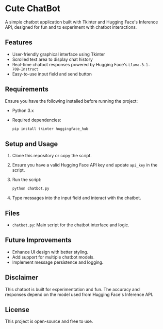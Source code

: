 # Cute ChatBot

A simple chatbot application built with Tkinter and Hugging Face's Inference API, designed for fun and to experiment with chatbot interactions.

## Features
- User-friendly graphical interface using Tkinter
- Scrolled text area to display chat history
- Real-time chatbot responses powered by Hugging Face's `Llama-3.1-70B-Instruct`
- Easy-to-use input field and send button

## Requirements
Ensure you have the following installed before running the project:
- Python 3.x
- Required dependencies:
  
  ```sh
  pip install tkinter huggingface_hub
  ```

## Setup and Usage
1. Clone this repository or copy the script.
2. Ensure you have a valid Hugging Face API key and update `api_key` in the script.
3. Run the script:
   
   ```sh
   python chatbot.py
   ```
4. Type messages into the input field and interact with the chatbot.

## Files
- `chatbot.py`: Main script for the chatbot interface and logic.

## Future Improvements
- Enhance UI design with better styling.
- Add support for multiple chatbot models.
- Implement message persistence and logging.

## Disclaimer
This chatbot is built for experimentation and fun. The accuracy and responses depend on the model used from Hugging Face's Inference API.

## License
This project is open-source and free to use.
